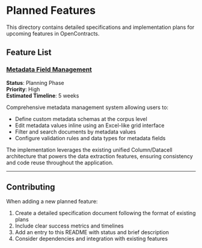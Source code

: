 # Planned Features

This directory contains detailed specifications and implementation plans for upcoming features in OpenContracts.

## Feature List

### [Metadata Field Management](./metadata-field-management.md)
**Status**: Planning Phase  
**Priority**: High  
**Estimated Timeline**: 5 weeks

Comprehensive metadata management system allowing users to:
- Define custom metadata schemas at the corpus level
- Edit metadata values inline using an Excel-like grid interface
- Filter and search documents by metadata values
- Configure validation rules and data types for metadata fields

The implementation leverages the existing unified Column/Datacell architecture that powers the data extraction features, ensuring consistency and code reuse throughout the application.

---

## Contributing

When adding a new planned feature:
1. Create a detailed specification document following the format of existing plans
2. Include clear success metrics and timelines
3. Add an entry to this README with status and brief description
4. Consider dependencies and integration with existing features